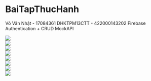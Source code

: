# BaiTapThucHanh

Võ Văn Nhật - 17084361
DHKTPM13CTT - 422000143202
Firebase Authentication + CRUD MockAPI

<img src="https://github.com/nhatvo020898/BaiTapThucHanh/blob/master/dangky.PNG" /> <br>
<img src="https://github.com/nhatvo020898/BaiTapThucHanh/blob/master/dangkyfirebase.PNG" /> <br>
<img src="https://github.com/nhatvo020898/BaiTapThucHanh/blob/master/CRUD_Activity.PNG" /> <br>
<img src="https://github.com/nhatvo020898/BaiTapThucHanh/blob/master/add.PNG" /> <br>
<img src="https://github.com/nhatvo020898/BaiTapThucHanh/blob/master/added.PNG" /> <br>
<img src="https://github.com/nhatvo020898/BaiTapThucHanh/blob/master/update.PNG" /> <br>
<img src="https://github.com/nhatvo020898/BaiTapThucHanh/blob/master/update2.PNG" /> <br>
<img src="https://github.com/nhatvo020898/BaiTapThucHanh/blob/master/mockapi.PNG" /> <br>

